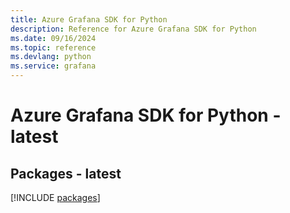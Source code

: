 ```yaml
---
title: Azure Grafana SDK for Python
description: Reference for Azure Grafana SDK for Python
ms.date: 09/16/2024
ms.topic: reference
ms.devlang: python
ms.service: grafana
---
```

# Azure Grafana SDK for Python - latest
## Packages - latest
[!INCLUDE [packages](grafana-index.md)]